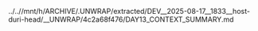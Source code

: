 ../..//mnt/h/ARCHIVE/.UNWRAP/extracted/DEV__2025-08-17__1833__host-duri-head/__UNWRAP/4c2a68f476/DAY13_CONTEXT_SUMMARY.md